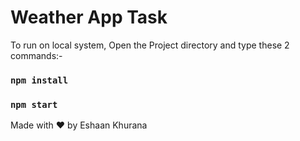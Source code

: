 # Weather App Task 

To run on local system, Open the Project directory and type these 2 commands:-
### `npm install`

### `npm start`

Made with :heart: by Eshaan Khurana
